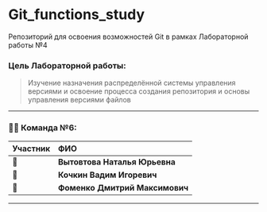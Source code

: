 # Git_functions_study
Репозиторий для освоения возможностей Git в рамках Лабораторной работы №4

### **Цель Лабораторной работы:** 
> Изучение назначения распределённой системы управления версиями и освоение процесса создания репозитория и основы управления версиями файлов

---

### **👨‍💻 Команда №6:**

| Участник | ФИО |
| :--- | :--- |
| 👤 | **Вытовтова Наталья Юрьевна** |
| 👤 | **Кочкин Вадим Игоревич** |
| 👤 | **Фоменко Дмитрий Максимович** |

---

